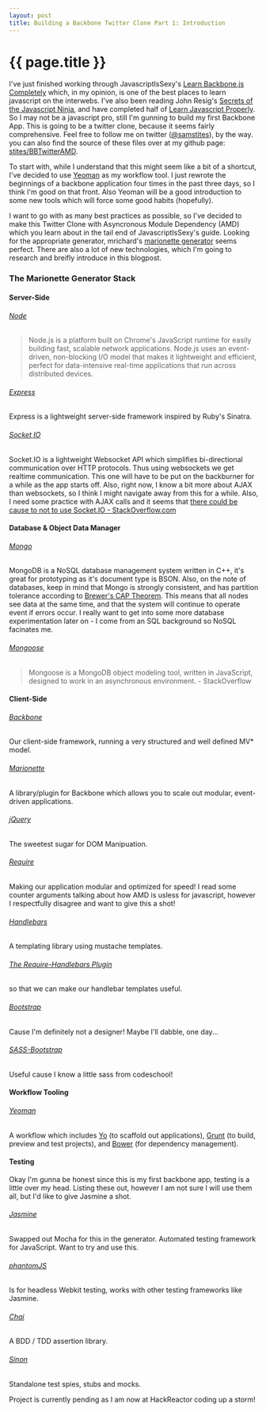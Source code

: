 ```yaml
---
layout: post
title: Building a Backbone Twitter Clone Part 1: Introduction
---
```


{{ page.title }}
================

I've just finished working through JavascriptIsSexy's [Learn Backbone.js Completely][jsbb] which, in my opinion, is one of the best places to learn javascript on the interwebs. I've also been reading John Resig's [Secrets of the Javascript Ninja][ninja], and have completed half of [Learn Javascript Properly][jsjs]. So I may not be a javascript pro, still I'm gunning to build my first Backbone App. This is going to be a twitter clone, because it seems fairly comprehensive. Feel free to follow me on twitter ([@samstites][twitter]), by the way. you can also find the source of these files over at my github page: [stites/BBTwitterAMD][ghtwitter].

To start with, while I understand that this might seem like a bit of a shortcut, I've decided to use [Yeoman][yio] as my workflow tool. I just rewrote the beginnings of a backbone application four times in the past three days, so I think I'm good on that front. Also Yeoman will be a good introduction to some new tools which will force some good habits (hopefully). 

I want to go with as many best practices as possible, so I've decided to make this Twitter Clone with Asyncronous Module Dependency (AMD) which you learn about in the tail end of JavascriptIsSexy's guide. Looking for the appropriate generator, mrichard's [marionette generator][gen] seems perfect. There are also a lot of new technologies, which I'm going to research and breifly introduce in this blogpost.

### The Marionette Generator Stack
#### Server-Side
###### [Node](http://nodejs.org/)
> Node.js is a platform built on Chrome's JavaScript runtime for easily building fast, scalable network applications. Node.js uses an event-driven, non-blocking I/O model that makes it lightweight and efficient, perfect for data-intensive real-time applications that run across distributed devices.

###### [Express](http://expressjs.com/)
Express is a lightweight server-side framework inspired by Ruby's Sinatra.

###### [Socket IO](http://socket.io/)
Socket.IO is a lightweight Websocket API which simplifies bi-directional communication over HTTP protocols. Thus using websockets we get realtime communication. This one will have to be put on the backburner for a while as the app starts off. Also, right now, I know a bit more about AJAX than websockets, so I think I might navigate away from this for a while. Also, I need some practice with AJAX calls and it seems that [there could be cause to not to use Socket.IO - StackOverflow.com][socketio]

#### Database & Object Data Manager
###### [Mongo](http://www.mongodb.org/)
MongoDB is a NoSQL database management system written in C++, it's great for prototyping as it's document type is BSON. Also, on the note of databases, keep in mind that Mongo is strongly consistent, and has partition tolerance according to [Brewer's CAP Theorem][CAP]. This means that all nodes see data at the same time, and that the system will continue to operate event if errors occur. I really want to get into some more database experimentation later on - I come from an SQL background so NoSQL facinates me.

###### [Mongoose](http://mongoosejs.com)
>Mongoose is a MongoDB object modeling tool, written in JavaScript, designed to work in an asynchronous environment. - StackOverflow

#### Client-Side

###### [Backbone](http://backbonejs.org/)
Our client-side framework, running a very structured and well defined MV* model.
###### [Marionette](http://marionettejs.com/)
A library/plugin for Backbone which allows you to scale out modular, event-driven applications.
###### [jQuery](http://jquery.com/)
The sweetest sugar for DOM Manipuation.
###### [Require](http://requirejs.org/)
Making our application modular and optimized for speed! I read some counter arguments talking about how AMD is usless for javascript, however I respectfully disagree and want to give this a shot!
###### [Handlebars](http://handlebarsjs.com/)
A templating library using mustache templates.
###### [The Require-Handlebars Plugin](https://github.com/SlexAxton/require-handlebars-plugin)
so that we can make our handlebar templates useful.
###### [Bootstrap](http://twitter.github.io/bootstrap)
Cause I'm definitely not a designer! Maybe I'll dabble, one day...
###### [SASS-Bootstrap](https://github.com/thomas-mcdonald/bootstrap-sass)
Useful cause I know a little sass from codeschool!

#### Workflow Tooling

###### [Yeoman](http://yeoman.io/)
A workflow which includes [Yo](https://github.com/yeoman/yo) (to scaffold out applications), [Grunt](http://gruntjs.com/) (to build, preview and test projects), and [Bower](http://bower.io/) (for dependency management).

#### Testing
Okay I'm gunna be honest since this is my first backbone app, testing is a little over my head. Listing these out, however I am not sure I will use them all, but I'd like to give Jasmine a shot.

###### [Jasmine](http://pivotal.github.io/jasmine//)
Swapped out Mocha for this in the generator. Automated testing framework for JavaScript. Want to try and use this.
###### [phantomJS](http://phantomjs.org/)
Is for headless Webkit testing, works with other testing frameworks like Jasmine.
###### [Chai](http://chaijs.com/)
A BDD / TDD assertion library.
###### [Sinon](http://sinonjs.org/)
Standalone test spies, stubs and mocks.

Project is currently pending as I am now at HackReactor coding up a storm!



[CAP]: https://en.wikipedia.org/wiki/CAP_theorem
[gen]: https://github.com/mrichard/generator-marionette
[ghtwitter]: https://github.com/stites/BBTwitterAMD
[twitter]: https://twitter.com/samstites
[jsjs]: javascriptissexy.com/how-to-learn-javascript-properly/
[ninja]: http://jsninja.com/
[jsbb]: http://javascriptissexy.com/learn-backbone-js-completely/
[yio]: http://yeoman.io/
[socketio]: http://stackoverflow.com/questions/4848642/what-is-the-disadvantage-of-using-websocket-socket-io-where-ajax-will-do